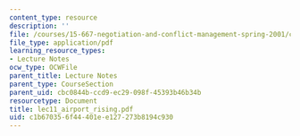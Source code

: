 ```yaml
---
content_type: resource
description: ''
file: /courses/15-667-negotiation-and-conflict-management-spring-2001/c1b670356f44401ee127273b8194c930_lec11_airport_rising.pdf
file_type: application/pdf
learning_resource_types:
- Lecture Notes
ocw_type: OCWFile
parent_title: Lecture Notes
parent_type: CourseSection
parent_uid: cbc0844b-ccd9-ec29-098f-45393b46b34b
resourcetype: Document
title: lec11_airport_rising.pdf
uid: c1b67035-6f44-401e-e127-273b8194c930
---
```

